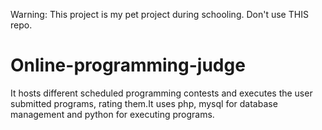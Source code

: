 Warning: This project is my pet project during schooling. Don't use THIS repo.

Online-programming-judge
========================

It hosts different scheduled programming contests and executes the user submitted programs, rating them.It uses php, mysql for database management and python for executing programs.

